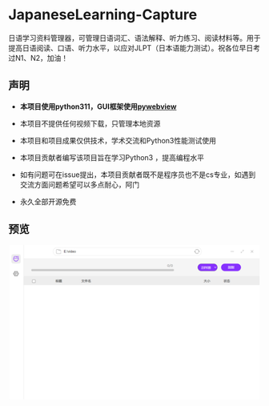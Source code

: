 # JapaneseLearning-Capture

日语学习资料管理器，可管理日语词汇、语法解释、听力练习、阅读材料等。用于提高日语阅读、口语、听力水平，以应对JLPT（日本语能力测试）。祝各位早日考过N1、N2，加油！



## 声明

- **本项目使用python311，GUI框架使用[pywebview](https://github.com/r0x0r/pywebview)**
- 本项目不提供任何视频下载，只管理本地资源

- 本项目和项目成果仅供技术，学术交流和Python3性能测试使用
- 本项目贡献者编写该项目旨在学习Python3 ，提高编程水平
- 如有问题可在issue提出，本项目贡献者既不是程序员也不是cs专业，如遇到交流方面问题希望可以多点耐心，阿门
- 永久全部开源免费



## 预览

<p align='center'><img src='doc/img/preview.png' width=500/></p>



